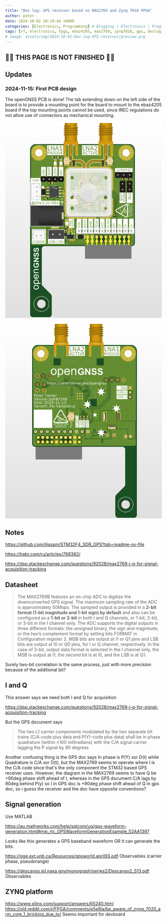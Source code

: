 ```yaml
---
title: "Dev log: GPS receiver based on MAX2769 and Zynq 7010 FPGA"
author: peter
date: 2024-10-02 20:10:44 +0800
categories: [Electronics, Programming] # Blogging | Electronics | Programming | Mechanical | SelfHosting
tags: [rf, electronics, fpga, ebaz4205, max2769, zynq7010, gps, devlog] # systems | embedded | rf | microwave | electronics | solidworks | automation | tip
# image: assets/img/2024-10-02-Dev-log-GPS-receiver/preview.png
---
```


## 🚧🚧 THIS PAGE IS NOT FINISHED 🚧🚧

## Updates

### 2024-11-15: First PCB design

The openGNSS PCB is done! The tab extending down on the left side of the board is to provide a mounting point for the board to mount to the ebaz4205 board if the top mounting points cannot be used, since IREC regulations do not allow use of connectors as mechanical mounting.

![Top PCB](/assets/img/2024-10-02-Dev-log-GPS-receiver/top.png)

![bottom PCB](/assets/img/2024-10-02-Dev-log-GPS-receiver/bottom.png)

## Notes

https://github.com/iliasam/STM32F4_SDR_GPS?tab=readme-ov-file

https://habr.com/ru/articles/789382/

https://dsp.stackexchange.com/questions/92028/max2769-i-q-for-signal-acquisition-tracking

## Datasheet

> The MAX2769B features an on-chip ADC to digitize the
> downconverted GPS signal. The maximum sampling
> rate of the ADC is approximately 50Msps. The sampled
> output is provided in a **2-bit format (1-bit magnitude and
> 1-bit sign) by default** and also can be configured as a
> **1-bit or 2-bit** in both I and Q channels, or 1-bit, 2-bit, or
> 3-bit in the I channel only. The ADC supports the digital
> outputs in three different formats: the unsigned binary,
> the sign and magnitude, or the two’s complement format
> by setting bits FORMAT in Configuration register 2. MSB
> bits are output at I1 or Q1 pins and LSB bits are output at
> I0 or Q0 pins, for I or Q channel, respectively. In the case
> of 3-bit, output data format is selected in the I channel
> only, the MSB is output at I1, the second bit is at I0, and
> the LSB is at Q1.

Surely two-bit correlation is the same process, just with more precision because of the additional bit?

## I and Q

This answer says we need both I and Q for acquisition

https://dsp.stackexchange.com/questions/92028/max2769-i-q-for-signal-acquisition-tracking

But the GPS document says

> The two L1 carrier components modulated by the two separate bit trains (C/A-code plus data and P(Y)-code
> plus data) shall be in phase quadrature (within ±100 milliradians) with the C/A signal carrier lagging the P
> signal by 90 degrees

Another confusing thing is the GPS doc says In phase is P(Y) xor D(t) while Quadrature is C/A xor D(t), but the MAX2769 seems to operate where I is the C/A code since that's the only component the STM32 based GPS receiver uses. However, the diagram in the MAX2769 seems to have Q be +90deg phase shift ahead of I, whereas in the GPS document C/A lags by 90deg behind P(y) so I in GPS doc is +90deg phase shift ahead of Q in gps doc, so i guess the receiver and the doc have opposite conventions?

## Signal generation

Use MATLAB

https://au.mathworks.com/help/satcom/ug/gps-waveform-generation.html#mw_rtc_GPSWaveformGenerationExample_52AA1397

Looks like this generates a GPS baseband waveform OR it can generate the bits.

https://gge.ext.unb.ca/Resources/gpsworld.april93.pdf Observables (carrier phase, pseudorange)

https://descanso.jpl.nasa.gov/monograph/series2/Descanso2_S13.pdf Observables

## ZYNQ platform

https://www.xilinx.com/support/answers/65240.html  https://old.reddit.com/r/FPGA/comments/e5e8ia/be_aware_of_zynq_7020_arm_core_1_bricking_due_to/  Seems important for devboard